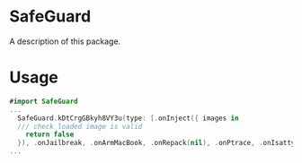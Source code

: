 # SafeGuard

A description of this package.

# Usage
```swift
#import SafeGuard
...
  SafeGuard.kDtCrgGBkyh8VY3u(type: [.onInject({ images in
  /// check loaded image is valid
    return false
  }), .onJailbreak, .onArmMacBook, .onRepack(nil), .onPtrace, .onIsatty, .onIoctl])
...
```